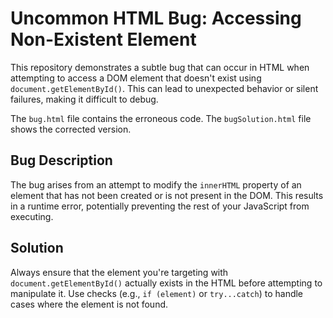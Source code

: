 # Uncommon HTML Bug: Accessing Non-Existent Element

This repository demonstrates a subtle bug that can occur in HTML when attempting to access a DOM element that doesn't exist using `document.getElementById()`. This can lead to unexpected behavior or silent failures, making it difficult to debug.

The `bug.html` file contains the erroneous code.  The `bugSolution.html` file shows the corrected version.

## Bug Description

The bug arises from an attempt to modify the `innerHTML` property of an element that has not been created or is not present in the DOM.  This results in a runtime error, potentially preventing the rest of your JavaScript from executing. 

## Solution

Always ensure that the element you're targeting with `document.getElementById()` actually exists in the HTML before attempting to manipulate it.  Use checks (e.g., `if (element)` or `try...catch`) to handle cases where the element is not found.